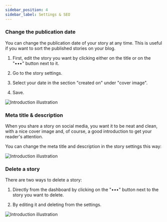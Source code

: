 ```yaml
---
sidebar_position: 4
sidebar_label: Settings & SEO
---
```


### Change the publication date

You can change the publication date of your story at any time. This is useful if you want to sort the published stories on your blog.

1. First, edit the story you want by clicking either on the title or on the "•••" button next to it.

2. Go to the story settings.

3. Select your date in the section "created on" under "cover image".

4. Save.

![Introduction illustration](/img/illustrations/seo1.gif)

### Meta title & description

When you share a story on social media, you want it to be neat and clean, with a nice cover image and, of course, a good introduction to get your reader's attention.

You can change the meta title and description in the story settings this way:

![Introduction illustration](/img/illustrations/seo2.gif)

### Delete a story

There are two ways to delete a story:

1. Directly from the dashboard by clicking on the "•••" button next to the story you want to delete.

2. By editing it and deleting from the settings.

![Introduction illustration](/img/illustrations/seo3.gif)
